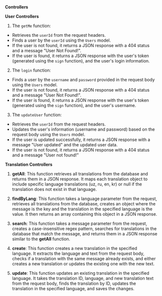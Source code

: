 ****Controllers****

**User Controllers**

1. The `getMe` function:
- Retrieves the `userId` from the request headers.
- Finds a user by the `userId` using the `Users` model.
- If the user is not found, it returns a JSON response with a 404 status and a message "User Not Found!".
- If the user is found, it returns a JSON response with the user's token (generated using the `sign` function), and the user's login information.

2. The `login` function:
- Finds a user by the `username` and `password` provided in the request body using the `Users` model.
- If the user is not found, it returns a JSON response with a 404 status and a message "User Not Found!".
- If the user is found, it returns a JSON response with the user's token (generated using the `sign` function), and the user's username.

3. The `updateUser` function:
- Retrieves the `userId` from the request headers.
- Updates the user's information (username and password) based on the request body using the `Users` model.
- If the user is updated successfully, it returns a JSON response with a message "User updated" and the updated user data.
- If the user is not found, it returns a JSON response with a 404 status and a message "User not found!"

**Translation Controllers**

1. **getAll**: This function retrieves all translations from the database and returns them in a JSON response. It maps each translation object to include specific language translations (uz, ru, en, kr) or null if the translation does not exist in that language.

2. **findByLang**: This function takes a language parameter from the request, retrieves all translations from the database, creates an object where the message is the key and the translation in the specified language is the value. It then returns an array containing this object in a JSON response.

3. **search**: This function takes a message parameter from the request, creates a case-insensitive regex pattern, searches for translations in the database that match the message, and returns them in a JSON response similar to the **getAll** function.

4. **create**: This function creates a new translation in the specified language. It extracts the language and text from the request body, checks if a translation with the same message already exists, and either creates a new translation or updates the existing one with the new text.

5. **update**: This function updates an existing translation in the specified language. It takes the translation ID, language, and new translation text from the request body, finds the translation by ID, updates the translation in the specified language, and saves the changes.
